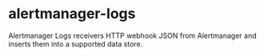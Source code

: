 # alertmanager-logs
Alertmanager Logs receivers HTTP webhook JSON from Alertmanager and inserts them into a supported data store.
